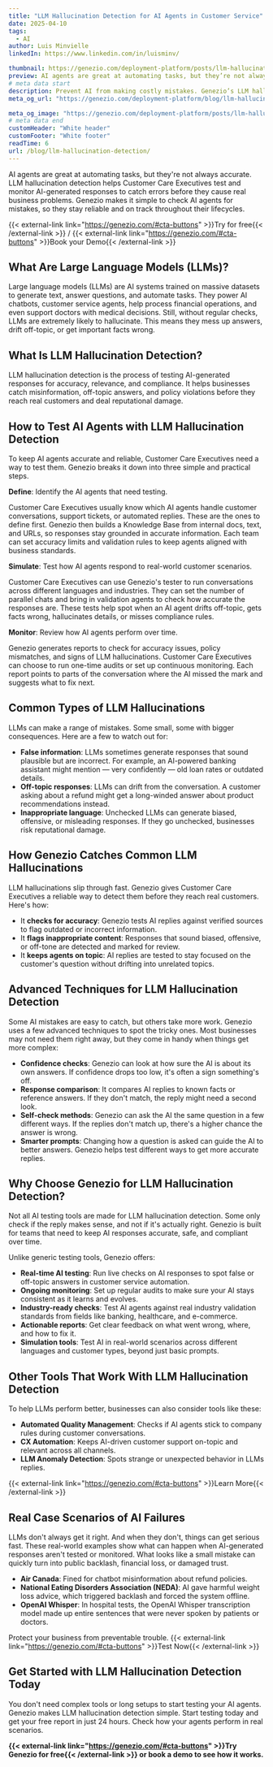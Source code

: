 ```yaml
---
title: "LLM Hallucination Detection for AI Agents in Customer Service"
date: 2025-04-10
tags:
  - AI
author: Luis Minvielle
linkedIn: https://www.linkedin.com/in/luisminv/

thumbnail: https://genezio.com/deployment-platform/posts/llm-hallucination-detection-for-ai-agents-in-customer-service.webp
preview: AI agents are great at automating tasks, but they’re not always accurate. LLM hallucination detection helps Customer Care Executives test and monitor AI-generated responses to catch errors before they cause real business problems.
# meta data start
description: Prevent AI from making costly mistakes. Genezio’s LLM hallucination detection helps businesses test AI agents to stay on track and compliant.
meta_og_url: "https://genezio.com/deployment-platform/blog/llm-hallucination-detection/"

meta_og_image: "https://genezio.com/deployment-platform/posts/llm-hallucination-detection-for-ai-agents-in-customer-service.webp"
# meta data end
customHeader: "White header"
customFooter: "White footer"
readTime: 6
url: /blog/llm-hallucination-detection/
---
```


AI agents are great at automating tasks, but they're not always accurate. LLM hallucination detection helps Customer Care Executives test and monitor AI-generated responses to catch errors before they cause real business problems. Genezio makes it simple to check AI agents for mistakes, so they stay reliable and on track throughout their lifecycles.

{{< external-link link="https://genezio.com/#cta-buttons" >}}Try for free{{< /external-link >}} / {{< external-link link="https://genezio.com/#cta-buttons" >}}Book your Demo{{< /external-link >}}

## What Are Large Language Models (LLMs)?

Large language models (LLMs) are AI systems trained on massive datasets to generate text, answer questions, and automate tasks. They power AI chatbots, customer service agents, help process financial operations, and even support doctors with medical decisions. Still, without regular checks, LLMs are extremely likely to hallucinate. This means they mess up answers, drift off-topic, or get important facts wrong.

## What Is LLM Hallucination Detection?

LLM hallucination detection is the process of testing AI-generated responses for accuracy, relevance, and compliance. It helps businesses catch misinformation, off-topic answers, and policy violations before they reach real customers and deal reputational damage.

## How to Test AI Agents with LLM Hallucination Detection

To keep AI agents accurate and reliable, Customer Care Executives need a way to test them. Genezio breaks it down into three simple and practical steps.

**Define**: Identify the AI agents that need testing.

Customer Care Executives usually know which AI agents handle customer conversations, support tickets, or automated replies. These are the ones to define first. Genezio then builds a Knowledge Base from internal docs, text, and URLs, so responses stay grounded in accurate information. Each team can set accuracy limits and validation rules to keep agents aligned with business standards.

**Simulate**: Test how AI agents respond to real-world customer scenarios.

Customer Care Executives can use Genezio's tester to run conversations across different languages and industries. They can set the number of parallel chats and bring in validation agents to check how accurate the responses are. These tests help spot when an AI agent drifts off-topic, gets facts wrong, hallucinates details, or misses compliance rules.

**Monitor**: Review how AI agents perform over time.

Genezio generates reports to check for accuracy issues, policy mismatches, and signs of LLM hallucinations. Customer Care Executives can choose to run one-time audits or set up continuous monitoring. Each report points to parts of the conversation where the AI missed the mark and suggests what to fix next.

## Common Types of LLM Hallucinations

LLMs can make a range of mistakes. Some small, some with bigger consequences. Here are a few to watch out for:

- **False information**: LLMs sometimes generate responses that sound plausible but are incorrect. For example, an AI-powered banking assistant might mention — very confidently — old loan rates or outdated details.
- **Off-topic responses**: LLMs can drift from the conversation. A customer asking about a refund might get a long-winded answer about product recommendations instead.
- **Inappropriate language**: Unchecked LLMs can generate biased, offensive, or misleading responses. If they go unchecked, businesses risk reputational damage.

## How Genezio Catches Common LLM Hallucinations

LLM hallucinations slip through fast. Genezio gives Customer Care Executives a reliable way to detect them before they reach real customers. Here's how:

- It **checks for accuracy**: Genezio tests AI replies against verified sources to flag outdated or incorrect information.
- It **flags inappropriate content**: Responses that sound biased, offensive, or off-tone are detected and marked for review.
- It **keeps agents on topic**: AI replies are tested to stay focused on the customer's question without drifting into unrelated topics.

## Advanced Techniques for LLM Hallucination Detection

Some AI mistakes are easy to catch, but others take more work. Genezio uses a few advanced techniques to spot the tricky ones. Most businesses may not need them right away, but they come in handy when things get more complex:

- **Confidence checks**: Genezio can look at how sure the AI is about its own answers. If confidence drops too low, it's often a sign something's off.
- **Response comparison**: It compares AI replies to known facts or reference answers. If they don't match, the reply might need a second look.
- **Self-check methods**: Genezio can ask the AI the same question in a few different ways. If the replies don't match up, there's a higher chance the answer is wrong.
- **Smarter prompts**: Changing how a question is asked can guide the AI to better answers. Genezio helps test different ways to get more accurate replies.

## Why Choose Genezio for LLM Hallucination Detection?

Not all AI testing tools are made for LLM hallucination detection. Some only check if the reply makes sense, and not if it's actually right. Genezio is built for teams that need to keep AI responses accurate, safe, and compliant over time.

Unlike generic testing tools, Genezio offers:

- **Real-time AI testing**: Run live checks on AI responses to spot false or off-topic answers in customer service automation.
- **Ongoing monitoring**: Set up regular audits to make sure your AI stays consistent as it learns and evolves.
- **Industry-ready checks**: Test AI agents against real industry validation standards from fields like banking, healthcare, and e-commerce.
- **Actionable reports**: Get clear feedback on what went wrong, where, and how to fix it.
- **Simulation tools**: Test AI in real-world scenarios across different languages and customer types, beyond just basic prompts.

## Other Tools That Work With LLM Hallucination Detection

To help LLMs perform better, businesses can also consider tools like these:

- **Automated Quality Management**: Checks if AI agents stick to company rules during customer conversations.
- **CX Automation**: Keeps AI-driven customer support on-topic and relevant across all channels.
- **LLM Anomaly Detection**: Spots strange or unexpected behavior in LLMs replies.

{{< external-link link="https://genezio.com/#cta-buttons" >}}Learn More{{< /external-link >}}

## Real Case Scenarios of AI Failures

LLMs don't always get it right. And when they don't, things can get serious fast. These real-world examples show what can happen when AI-generated responses aren't tested or monitored. What looks like a small mistake can quickly turn into public backlash, financial loss, or damaged trust.

- **Air Canada**: Fined for chatbot misinformation about refund policies.
- **National Eating Disorders Association (NEDA)**: AI gave harmful weight loss advice, which triggered backlash and forced the system offline.
- **OpenAI Whisper**: In hospital tests, the OpenAI Whisper transcription model made up entire sentences that were never spoken by patients or doctors.

Protect your business from preventable trouble. {{< external-link link="https://genezio.com/#cta-buttons" >}}Test Now{{< /external-link >}}

## Get Started with LLM Hallucination Detection Today

You don't need complex tools or long setups to start testing your AI agents. Genezio makes LLM hallucination detection simple. Start testing today and get your free report in just 24 hours. Check how your agents perform in real scenarios.

**{{< external-link link="https://genezio.com/#cta-buttons" >}}Try Genezio for free{{< /external-link >}} or book a demo to see how it works.**
